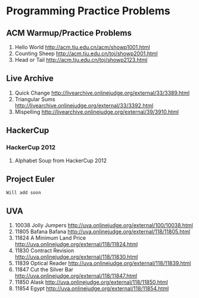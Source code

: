 # Programming Practice Problems #

## ACM Warmup/Practice Problems ##

1. Hello World http://acm.tju.edu.cn/acm/showp1001.html
2. Counting Sheep http://acm.tju.edu.cn/toj/showp2001.html
3. Head or Tail http://acm.tju.edu.cn/toj/showp2123.html

## Live Archive ##

1. Quick Change http://livearchive.onlinejudge.org/external/33/3389.html
2. Triangular Sums http://livearchive.onlinejudge.org/external/33/3392.html
3. Mispelling http://livearchive.onlinejudge.org/external/39/3910.html

## HackerCup ##
### HackerCup 2012 ###
1. Alphabet Soup from HackerCup 2012

## Project Euler ##

    Will add soon

## UVA ##
1. 10038 Jolly Jumpers http://uva.onlinejudge.org/external/100/10038.html
2. 11805 Bafana Bafana http://uva.onlinejudge.org/external/118/11805.html
3. 11824 A Minimum Land Price http://uva.onlinejudge.org/external/118/11824.html
4. 11830 Contract Revision http://uva.onlinejudge.org/external/118/11830.html
5. 11839 Optical Reader http://uva.onlinejudge.org/external/118/11839.html
6. 11847 Cut the Silver Bar http://uva.onlinejudge.org/external/118/11847.html
7. 11850 Alask http://uva.onlinejudge.org/external/118/11850.html
8. 11854 Egypt http://uva.onlinejudge.org/external/118/11854.html